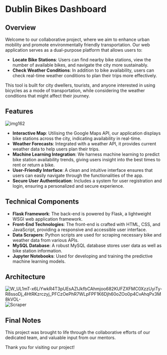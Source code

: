 # Dublin Bikes Dashboard

## Overview

Welcome to our collaborative project, where we aim to enhance urban mobility and promote environmentally friendly transportation. Our web application serves as a dual-purpose platform that allows users to:

- **Locate Bike Stations**: Users can find nearby bike stations, view the number of available bikes, and navigate the city more sustainably.
- **Check Weather Conditions**: In addition to bike availability, users can check real-time weather conditions to plan their trips more effectively.

This tool is built for city dwellers, tourists, and anyone interested in using bicycles as a mode of transportation, while considering the weather conditions that might affect their journey.

## Features

![img162](https://github.com/natasiia/DublinBikes/assets/46396153/7d6acd03-658e-4b90-9f3d-12bbaf9e0b95)

- **Interactive Map**: Utilising the Google Maps API, our application displays bike stations across the city, indicating availability in real-time.
- **Weather Forecasts**: Integrated with a weather API, it provides current weather data to help users plan their trips.
- **Machine Learning Integration**: We harness machine learning to predict bike station availability trends, giving users insight into the best times to rent or return a bike.
- **User-Friendly Interface**: A clean and intuitive interface ensures that users can easily navigate through the functionalities of the app.
- **Secure User Authentication**: Includes a system for user registration and login, ensuring a personalized and secure experience.

## Technical Components

- **Flask Framework**: The back-end is powered by Flask, a lightweight WSGI web application framework.
- **Front-End Technologies**: The front-end is crafted with HTML, CSS, and JavaScript, providing a responsive and accessible user interface.
- **Data Scrapers**: Python scripts are used for scraping necessary bike and weather data from various APIs.
- **MySQL Database**: A robust MySQL database stores user data as well as bike station information.
- **Jupyter Notebooks**: Used for developing and training the predictive machine learning models.

## Architecture

![W_UL1mT-x6LiYwkR4T3pUEsAZIJkfbCAhmjoo682KUFZXFMC0XzzUyiTy-R8ssoDj_4HtRKzrczyj_PFCzOePhR7WLpFPF1K6Djh60oZOo0p4CvAhqPx3M8kVOL-](https://github.com/natasiia/DublinBikes/assets/46396153/40b82a36-2e4a-472d-bf35-8b643582d19f)
![Scraper](https://github.com/natasiia/DublinBikes/assets/46396153/d0ffe6e1-65a6-4042-9ccd-f88e489d1696)

## Final Notes

This project was brought to life through the collaborative efforts of our dedicated team, and valuable input from our mentors.

Thank you for visiting our project!
